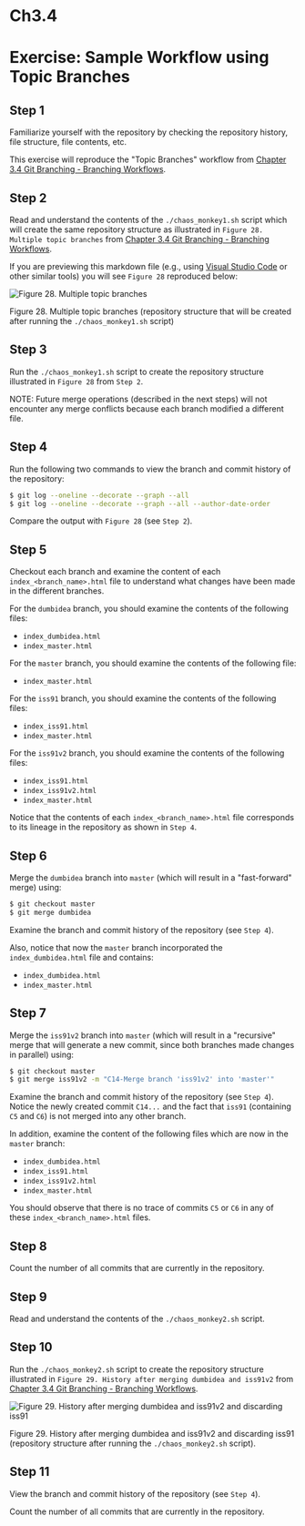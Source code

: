 # Ch3.4
# Exercise: Sample Workflow using Topic Branches

## Step 1
Familiarize yourself with the repository by checking the repository history, file structure, file contents, etc.

This exercise will reproduce the "Topic Branches" workflow from [Chapter 3.4 Git Branching - Branching Workflows](https://git-scm.com/book/en/v2/Git-Branching-Branching-Workflows).

## Step 2
Read and understand the contents of the `./chaos_monkey1.sh` script which will create the same repository structure as illustrated in `Figure 28. Multiple topic branches` from [Chapter 3.4 Git Branching - Branching Workflows](https://git-scm.com/book/en/v2/Git-Branching-Branching-Workflows).

If you are previewing this markdown file (e.g., using [Visual Studio Code](https://code.visualstudio.com) or other similar tools) you will see `Figure 28` reproduced below:

![Figure 28. Multiple topic branches](https://git-scm.com/book/en/v2/images/topic-branches-1.png)

Figure 28. Multiple topic branches (repository structure that will be created after running the `./chaos_monkey1.sh` script)

## Step 3
Run the `./chaos_monkey1.sh` script to create the repository structure illustrated in `Figure 28` from `Step 2`.

NOTE: Future merge operations (described in the next steps) will not encounter any merge conflicts because each branch modified a different file.

## Step 4
Run the following two commands to view the branch and commit history of the repository:
```bash
$ git log --oneline --decorate --graph --all
$ git log --oneline --decorate --graph --all --author-date-order
```

Compare the output with `Figure 28` (see `Step 2`).

## Step 5
Checkout each branch and examine the content of each `index_<branch_name>.html` file to understand what changes have been made in the different branches.

For the `dumbidea` branch, you should examine the contents of the following files:
* `index_dumbidea.html`
* `index_master.html`

For the `master` branch, you should examine the contents of the following file:
* `index_master.html`

For the `iss91` branch, you should examine the contents of the following files:
* `index_iss91.html`
* `index_master.html`

For the `iss91v2` branch, you should examine the contents of the following files:
* `index_iss91.html`
* `index_iss91v2.html`
* `index_master.html`

Notice that the contents of each `index_<branch_name>.html` file corresponds to its lineage in the repository as shown in `Step 4`.

## Step 6
Merge the `dumbidea` branch into `master` (which will result in a "fast-forward" merge) using:
```bash
$ git checkout master
$ git merge dumbidea
```

Examine the branch and commit history of the repository (see `Step 4`).

Also, notice that now the `master` branch incorporated the `index_dumbidea.html` file and contains:
* `index_dumbidea.html`
* `index_master.html`

## Step 7
Merge the `iss91v2` branch into `master` (which will result in a "recursive" merge that will generate a new commit, since both branches made changes in parallel) using:
```bash
$ git checkout master
$ git merge iss91v2 -m "C14-Merge branch 'iss91v2' into 'master'"
```

Examine the branch and commit history of the repository (see `Step 4`). Notice the newly created commit `C14...` and the fact that `iss91` (containing `C5` and `C6`) is not merged into any other branch.

In addition, examine the content of the following files which are now in the `master` branch:
* `index_dumbidea.html`
* `index_iss91.html`
* `index_iss91v2.html`
* `index_master.html`

You should observe that there is no trace of commits `C5` or `C6` in any of these `index_<branch_name>.html` files.

## Step 8
Count the number of all commits that are currently in the repository.

## Step 9
Read and understand the contents of the `./chaos_monkey2.sh` script.

## Step 10
Run the `./chaos_monkey2.sh` script to create the repository structure illustrated in `Figure 29. History after merging dumbidea and iss91v2` from [Chapter 3.4 Git Branching - Branching Workflows](https://git-scm.com/book/en/v2/Git-Branching-Branching-Workflows).

![Figure 29. History after merging dumbidea and iss91v2 and discarding iss91](https://git-scm.com/book/en/v2/images/topic-branches-2.png)

Figure 29. History after merging dumbidea and iss91v2 and discarding iss91 (repository structure after running the `./chaos_monkey2.sh` script).

## Step 11
View the branch and commit history of the repository (see `Step 4`).

Count the number of all commits that are currently in the repository.
